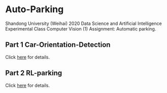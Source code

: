 # Auto-Parking

Shandong University (Weihai) 2020 Data Science and Artificial Intelligence Experimental Class Computer Vision (1) Assignment: Automatic parking.

## Part 1 Car-Orientation-Detection

Click [here](https://github.com/Fan-Treasure/Auto-Parking/blob/main/Car-Orientation-Detection/README.md) for details.

## Part 2 RL-parking

Click [here](https://github.com/Fan-Treasure/Auto-Parking/blob/main/RL_parking/README.md) for details.
